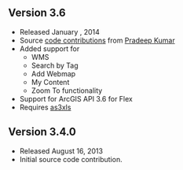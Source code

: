 ## Version 3.6

* Released January , 2014
* Source [code contributions][1] from [Pradeep Kumar][2]
* Added support for
    * WMS
    * Search by Tag
    * Add Webmap
    * My Content
    * Zoom To functionality
* Support for ArcGIS API 3.6 for Flex
* Requires [as3xls][3]

## Version 3.4.0

* Released August 16, 2013
* Initial source code contribution.



[1]: https://github.com/lheberlie/portal-widget-flex/commit/31404958b146ab5a39d63a5942c657f0cf33a3a4
[2]: https://github.com/pradkumar
[3]: https://code.google.com/p/as3xls/